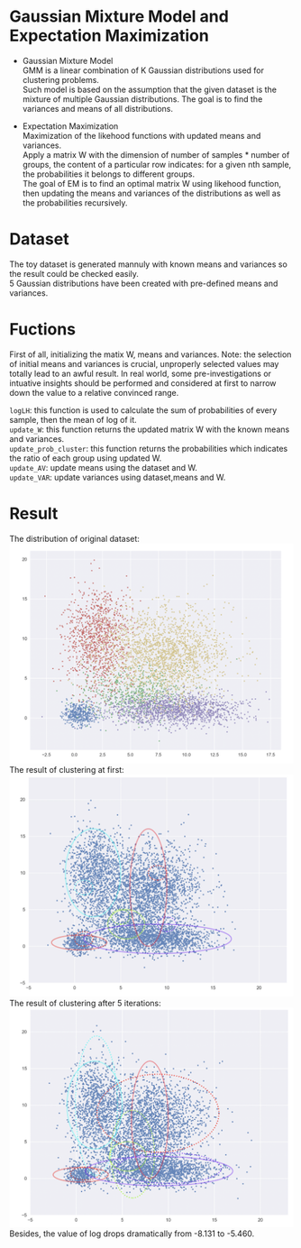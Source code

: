 # Gaussian Mixture Model and Expectation Maximization
- Gaussian Mixture Model  
GMM is a linear combination of K Gaussian distributions used for clustering problems.  
Such model is based on the assumption that the given dataset is the mixture of multiple Gaussian distributions. The goal is to 
find the variances and means of all distributions.  

- Expectation Maximization  
Maximization of the likehood functions with updated means and variances.  
Apply a matrix W with the dimension of number of samples * number of groups, the content of a particular row indicates:
for a given nth sample, the probabilities it belongs to different groups.  
The goal of EM is to find an optimal matrix W using likehood function, then updating the means and variances of 
the distributions as well as the probabilities recursively.  
# Dataset
The toy dataset is generated mannuly with known means and variances so the result could be checked easily.  
5 Gaussian distributions have been created with pre-defined means and variances.  
# Fuctions
First of all, initializing the matix W, means and variances. 
Note: the selection of initial means and variances is crucial, unproperly selected values may totally lead to an awful result.
In real world, some pre-investigations or intuative insights should be performed and considered at first to narrow down the value
to a relative convinced range.  
  
  `logLH`: this function is used to calculate the sum of probabilities of every sample, then the mean of log of it.  
  `update_W`: this function returns the updated matrix W with the known means and variances.  
  `update_prob_cluster`: this function returns the probabilities which indicates the ratio of each group using updated W.  
  `update_AV`: update means using the dataset and W.  
  `update_VAR`: update variances using dataset,means and W.  
# Result 
The distribution of original dataset:
![image](https://github.com/RecursiveMatrix/popular_algorithms_data/blob/master/GMM%26EM/screenshorts/distribution_of_data.jpg)  
The result of clustering at first:  
![image](https://github.com/RecursiveMatrix/popular_algorithms_data/blob/master/GMM%26EM/screenshorts/clustering1.jpg)
The result of clustering after 5 iterations:  
![image](https://github.com/RecursiveMatrix/popular_algorithms_data/blob/master/GMM%26EM/screenshorts/clustering2.jpg)
Besides, the value of log drops dramatically from -8.131 to -5.460.
